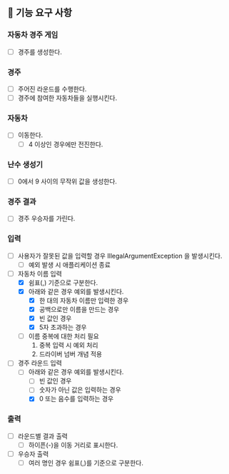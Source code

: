 ## 🚀 기능 요구 사항

### 자동차 경주 게임
- [ ] 경주를 생성한다.

### 경주
- [ ] 주어진 라운드를 수행한다.
- [ ] 경주에 참여한 자동차들을 실행시킨다.

### 자동차
- [ ] 이동한다.
  - [ ] 4 이상인 경우에만 전진한다.

### 난수 생성기
- [ ] 0에서 9 사이의 무작위 값을 생성한다.

### 경주 결과
- [ ] 경주 우승자를 가린다.

### 입력
- [ ] 사용자가 잘못된 값을 입력할 경우 IllegalArgumentException 을 발생시킨다.
  - [ ] 예외 발생 시 애플리케이션 종료
- [ ] 자동차 이름 입력
  - [x] 쉼표(,) 기준으로 구분한다.
  - [x] 아래와 같은 경우 예외를 발생시킨다.
    - [x] 한 대의 자동차 이름만 입력한 경우 
    - [x] 공백으로만 이름을 만드는 경우
    - [x] 빈 값인 경우
    - [x] 5자 초과하는 경우
  - [ ] 이름 중복에 대한 처리 필요
    1. 중복 입력 시 예외 처리
    2. 드라이버 넘버 개념 적용
- [ ] 경주 라운드 입력
  - [ ] 아래와 같은 경우 예외를 발생시킨다. 
    - [ ] 빈 값인 경우
    - [ ] 숫자가 아닌 값은 입력하는 경우
    - [x] 0 또는 음수를 입력하는 경우

### 출력
- [ ] 라운드별 결과 출력
  - [ ] 하이픈(-)을 이동 거리로 표시한다.
- [ ] 우승자 출력
  - [ ] 여러 명인 경우 쉼표(,)를 기준으로 구분한다.